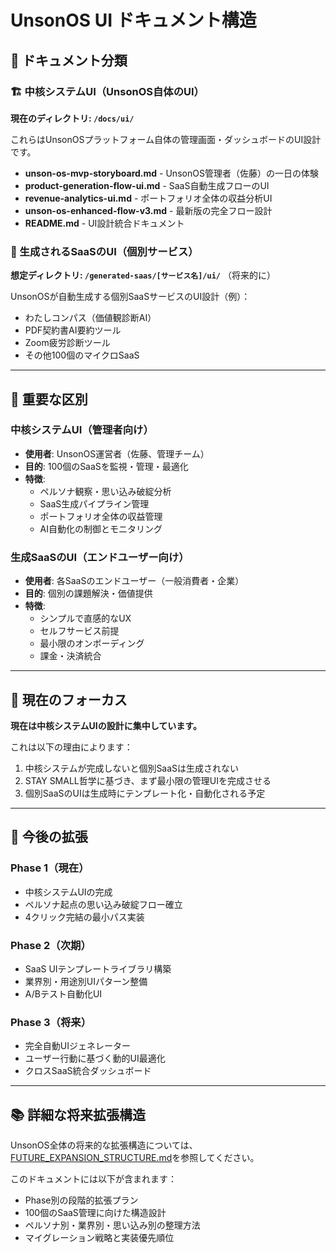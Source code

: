 # UnsonOS UI ドキュメント構造

## 📂 ドキュメント分類

### 🏗️ 中核システムUI（UnsonOS自体のUI）
**現在のディレクトリ: `/docs/ui/`**

これらはUnsonOSプラットフォーム自体の管理画面・ダッシュボードのUI設計です。

- **unson-os-mvp-storyboard.md** - UnsonOS管理者（佐藤）の一日の体験
- **product-generation-flow-ui.md** - SaaS自動生成フローのUI
- **revenue-analytics-ui.md** - ポートフォリオ全体の収益分析UI
- **unson-os-enhanced-flow-v3.md** - 最新版の完全フロー設計
- **README.md** - UI設計統合ドキュメント

### 🚀 生成されるSaaSのUI（個別サービス）
**想定ディレクトリ: `/generated-saas/[サービス名]/ui/`** （将来的に）

UnsonOSが自動生成する個別SaaSサービスのUI設計（例）：
- わたしコンパス（価値観診断AI）
- PDF契約書AI要約ツール
- Zoom疲労診断ツール
- その他100個のマイクロSaaS

---

## 🎯 重要な区別

### 中核システムUI（管理者向け）
- **使用者**: UnsonOS運営者（佐藤、管理チーム）
- **目的**: 100個のSaaSを監視・管理・最適化
- **特徴**: 
  - ペルソナ観察・思い込み破綻分析
  - SaaS生成パイプライン管理
  - ポートフォリオ全体の収益管理
  - AI自動化の制御とモニタリング

### 生成SaaSのUI（エンドユーザー向け）
- **使用者**: 各SaaSのエンドユーザー（一般消費者・企業）
- **目的**: 個別の課題解決・価値提供
- **特徴**:
  - シンプルで直感的なUX
  - セルフサービス前提
  - 最小限のオンボーディング
  - 課金・決済統合

---

## 📍 現在のフォーカス

**現在は中核システムUIの設計に集中しています。**

これは以下の理由によります：
1. 中核システムが完成しないと個別SaaSは生成されない
2. STAY SMALL哲学に基づき、まず最小限の管理UIを完成させる
3. 個別SaaSのUIは生成時にテンプレート化・自動化される予定

---

## 🔄 今後の拡張

### Phase 1（現在）
- 中核システムUIの完成
- ペルソナ起点の思い込み破綻フロー確立
- 4クリック完結の最小パス実装

### Phase 2（次期）
- SaaS UIテンプレートライブラリ構築
- 業界別・用途別UIパターン整備
- A/Bテスト自動化UI

### Phase 3（将来）
- 完全自動UIジェネレーター
- ユーザー行動に基づく動的UI最適化
- クロスSaaS統合ダッシュボード

---

## 📚 詳細な将来拡張構造

UnsonOS全体の将来的な拡張構造については、[FUTURE_EXPANSION_STRUCTURE.md](/docs/FUTURE_EXPANSION_STRUCTURE.md)を参照してください。

このドキュメントには以下が含まれます：
- Phase別の段階的拡張プラン
- 100個のSaaS管理に向けた構造設計
- ペルソナ別・業界別・思い込み別の整理方法
- マイグレーション戦略と実装優先順位